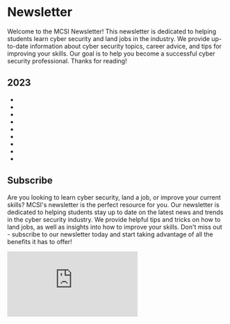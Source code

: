 # Newsletter

Welcome to the MCSI Newsletter! This newsletter is dedicated to helping students learn cyber security and land jobs in the industry. We provide up-to-date information about cyber security topics, career advice, and tips for improving your skills. Our goal is to help you become a successful cyber security professional. Thanks for reading!

## 2023

- [](learn-how-to-become-an-ethical-hacker)
- [](learn-how-to-create-business-connections-and-access-unlimited-opportunities)
- [](how-to-impress-hiring-managers-and-win-first-place-in-the-job-race)
- [](the-value-of-certifications-in-2023-and-beyond)
- [](learn-how-to-conquer-the-complexities-of-cyber-security-with-an-audacious-mindset)
- [](how-do-i-stay-motivated-and-passionate-about-cyber-security)
- [](what-skills-must-you-master-if-you-want-to-excel-as-a-soc-analyst)
- [](three-master-level-methods-to-unlock-the-most-difficult-areas-of-cyber-security)
- [](learn-how-to-secure-your-personal-devices-and-improve-your-cyber-skills)

## Subscribe

Are you looking to learn cyber security, land a job, or improve your current skills? MCSI's newsletter is the perfect resource for you. Our newsletter is dedicated to helping students stay up to date on the latest news and trends in the cyber security industry. We provide helpful tips and tricks on how to land jobs, as well as insights into how to improve your skills. Don't miss out - subscribe to our newsletter today and start taking advantage of all the benefits it has to offer!

<iframe src="https://newsletter.mosse-institute.com/embed" style="background:white;" frameborder="0" scrolling="no"></iframe>